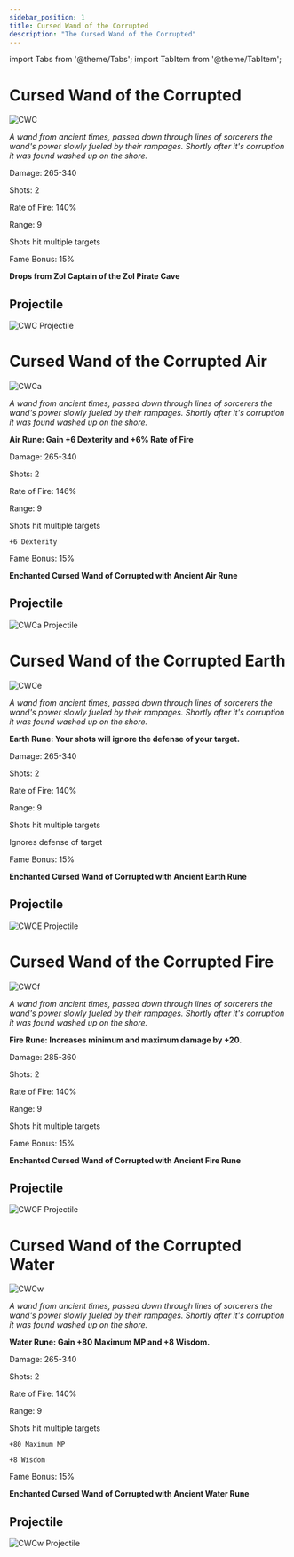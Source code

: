 ```yaml
---
sidebar_position: 1
title: Cursed Wand of the Corrupted
description: "The Cursed Wand of the Corrupted"
---
```


import Tabs from '@theme/Tabs';
import TabItem from '@theme/TabItem';

<Tabs>
  <TabItem value="Cursed Wand of the Corrupted" label="Cursed Wand of the Corrupted" default>  

# Cursed Wand of the Corrupted

![CWC](https://vwiki.valorserver.com/api/item/picture/cursed%20wand%20of%20the%20corrupted)

<i>A wand from ancient times, passed down through lines of sorcerers the wand's power slowly fueled by their rampages. Shortly after it's corruption it was found washed up on the shore.</i>

Damage: 265-340

Shots: 2

Rate of Fire: 140%

Range: 9

Shots hit multiple targets

Fame Bonus: 15%

**Drops from Zol Captain of the Zol Pirate Cave**

## Projectile

![CWC Projectile](https://cdn.discordapp.com/attachments/953134990428868629/997615948070649866/arwand.gif)

  </TabItem>
  <TabItem value="Air" label="Air">

# Cursed Wand of the Corrupted Air

![CWCa](https://vwiki.valorserver.com/api/item/picture/cursed%20wand%20of%20the%20corrupted%20air)

<i>A wand from ancient times, passed down through lines of sorcerers the wand's power slowly fueled by their rampages. Shortly after it's corruption it was found washed up on the shore.</i>

**Air Rune: Gain +6 Dexterity and +6% Rate of Fire**

Damage: 265-340

Shots: 2

Rate of Fire: 146%

Range: 9

Shots hit multiple targets

    +6 Dexterity

Fame Bonus: 15%

**Enchanted Cursed Wand of Corrupted with Ancient Air Rune**

## Projectile

![CWCa Projectile](https://cdn.discordapp.com/attachments/953134990428868629/997615948590755870/arwandair.gif)

  </TabItem>
  <TabItem value="Earth" label="Earth">

# Cursed Wand of the Corrupted Earth

![CWCe](https://vwiki.valorserver.com/api/item/picture/cursed%20wand%20of%20the%20corrupted%20Earth)

<i>A wand from ancient times, passed down through lines of sorcerers the wand's power slowly fueled by their rampages. Shortly after it's corruption it was found washed up on the shore.</i>

**Earth Rune: Your shots will ignore the defense of your target.**

Damage: 265-340

Shots: 2

Rate of Fire: 140%

Range: 9

Shots hit multiple targets

Ignores defense of target

Fame Bonus: 15%

**Enchanted Cursed Wand of Corrupted with Ancient Earth Rune**

## Projectile

![CWCE Projectile](https://cdn.discordapp.com/attachments/953134990428868629/997615948943081612/arwandearth.gif)

  </TabItem>
  <TabItem value="Fire" label="Fire">

# Cursed Wand of the Corrupted Fire

![CWCf](https://vwiki.valorserver.com/api/item/picture/cursed%20wand%20of%20the%20corrupted%20fire)

<i>A wand from ancient times, passed down through lines of sorcerers the wand's power slowly fueled by their rampages. Shortly after it's corruption it was found washed up on the shore.</i>

**Fire Rune: Increases minimum and maximum damage by +20.**

Damage: 285-360

Shots: 2

Rate of Fire: 140%

Range: 9

Shots hit multiple targets

Fame Bonus: 15%

**Enchanted Cursed Wand of Corrupted with Ancient Fire Rune**

## Projectile

![CWCF Projectile](https://cdn.discordapp.com/attachments/953134990428868629/997615949286998036/arwandfire.gif)
  </TabItem>
  <TabItem value="Water" label="Water">

# Cursed Wand of the Corrupted Water

![CWCw](https://vwiki.valorserver.com/api/item/picture/cursed%20wand%20of%20the%20corrupted%20water)

<i>A wand from ancient times, passed down through lines of sorcerers the wand's power slowly fueled by their rampages. Shortly after it's corruption it was found washed up on the shore.</i>

**Water Rune: Gain +80 Maximum MP and +8 Wisdom.**

Damage: 265-340

Shots: 2

Rate of Fire: 140%

Range: 9

Shots hit multiple targets

    +80 Maximum MP

    +8 Wisdom 
Fame Bonus: 15%

**Enchanted Cursed Wand of Corrupted with Ancient Water Rune**

## Projectile

![CWCw Projectile](https://cdn.discordapp.com/attachments/953134990428868629/997615949689659473/arwandwater.gif)

  </TabItem>
</Tabs>
